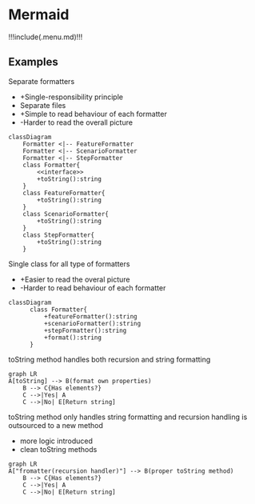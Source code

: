 # Mermaid

!!!include(.menu.md)!!!

## Examples

Separate formatters
- +Single-responsibility principle
- Separate files
- +Simple to read behaviour of each formatter
- -Harder to read the overall picture

```mermaid
classDiagram
    Formatter <|-- FeatureFormatter
    Formatter <|-- ScenarioFormatter
    Formatter <|-- StepFormatter
    class Formatter{
        <<interface>>
        +toString():string
    }
    class FeatureFormatter{
        +toString():string
    }
    class ScenarioFormatter{
        +toString():string
    }
    class StepFormatter{
        +toString():string
    } 
```

Single class for all type of formatters
- +Easier to read the overal picture
- -Harder to read behaviour of each formatter

```mermaid
classDiagram
      class Formatter{
          +featureFormatter():string
          +scenarioFormatter():string
          +stepFormatter():string
          +format():string
      }
```

toString method handles both recursion and string formatting

```mermaid
graph LR
A[toString] --> B(format own properties)
    B --> C{Has elements?}
    C -->|Yes| A
    C -->|No| E[Return string]
```

toString method only handles string formatting and recursion handling is outsourced to a new method
- more logic introduced
- clean toString methods

```mermaid
graph LR
A["fromatter(recursion handler)"] --> B(proper toString method)
    B --> C{Has elements?}
    C -->|Yes| A
    C -->|No| E[Return string]
```